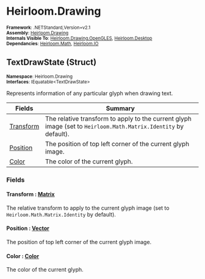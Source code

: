 # Heirloom.Drawing

<small>**Framework**: .NETStandard,Version=v2.1</small>  
<small>**Assembly**: [Heirloom.Drawing](../Heirloom.Drawing/Heirloom.Drawing.md)</small>  
<small>**Internals Visible To**: [Heirloom.Drawing.OpenGLES](../Heirloom.Drawing.OpenGLES/Heirloom.Drawing.OpenGLES.md), [Heirloom.Desktop](../Heirloom.Desktop/Heirloom.Desktop.md)</small>  
<small>**Dependancies**: [Heirloom.Math](../Heirloom.Math/Heirloom.Math.md), [Heirloom.IO](../Heirloom.IO/Heirloom.IO.md)</small>  

## TextDrawState (Struct)
<small>**Namespace**: Heirloom.Drawing</sub></small>  
<small>**Interfaces**: IEquatable\<TextDrawState></small>  

Represents information of any particular glyph when drawing text.

| Fields                 | Summary                                                                                                         |
|------------------------|-----------------------------------------------------------------------------------------------------------------|
| [Transform](#TRAN97DF) | The relative transform to apply to the current glyph image (set to `Heirloom.Math.Matrix.Identity` by default). |
| [Position](#POSIF46C)  | The position of top left corner of the current glyph image.                                                     |
| [Color](#COLOD122)     | The color of the current glyph.                                                                                 |

### Fields

#### <a name="TRAN97DF"></a> Transform : [Matrix](../Heirloom.Math/Heirloom.Math.Matrix.md)

The relative transform to apply to the current glyph image (set to `Heirloom.Math.Matrix.Identity` by default).

#### <a name="POSIF46C"></a> Position : [Vector](../Heirloom.Math/Heirloom.Math.Vector.md)

The position of top left corner of the current glyph image.

#### <a name="COLOD122"></a> Color : [Color](Heirloom.Drawing.Color.md)

The color of the current glyph.

